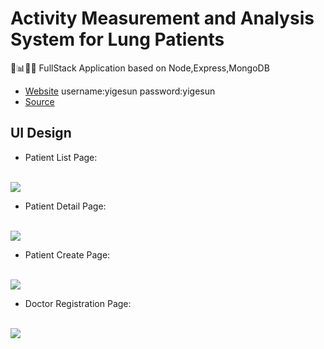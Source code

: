 # Activity Measurement and Analysis System for Lung Patients

🚶📊👩‍⚕️ FullStack Application based on Node,Express,MongoDB

* [Website](https://webdevzero2hero-eaglegogogo.c9users.io/)
username:yigesun
password:yigesun
* [Source](https://github.com/garysun-webdev/ActivityRefactor)

## UI Design

* Patient List Page:
<br>
<img src="https://australiamark.com.au/wp-content/uploads/2017/11/PatientList.png">

* Patient Detail Page:
<br>
<img src="https://australiamark.com.au/wp-content/uploads/2017/11/PatientDetail.png">

* Patient Create Page:
<br>
<img src="https://australiamark.com.au/wp-content/uploads/2017/11/PatientCreate.png">

* Doctor Registration Page:
<br>
<img src="https://australiamark.com.au/wp-content/uploads/2017/11/Register.png">
